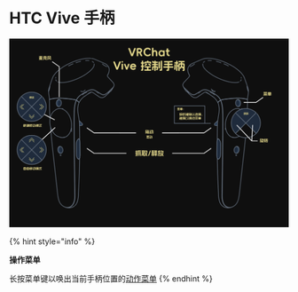 # HTC Vive 手柄

![figure](../../img/HTC%20Vive%20Wands-1.png)

{% hint style="info" %}
<mark style="color:blue;">

**操作菜单**

</mark>

长按菜单键以唤出当前手柄位置的[动作菜单](https://docs.vrchat.com/docs/action-menu)
{% endhint %}
